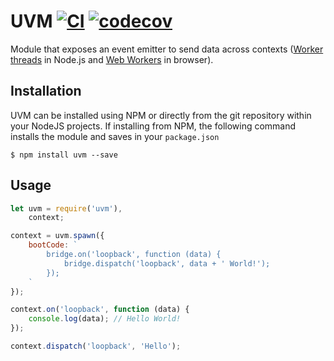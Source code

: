 # UVM [![CI](https://github.com/postmanlabs/uvm/actions/workflows/ci.yml/badge.svg?branch=develop)](https://github.com/postmanlabs/uvm/actions/workflows/ci.yml) [![codecov](https://codecov.io/gh/postmanlabs/uvm/branch/develop/graph/badge.svg)](https://codecov.io/gh/postmanlabs/uvm)

Module that exposes an event emitter to send data across contexts ([Worker threads](https://nodejs.org/api/worker_threads.html) in Node.js and [Web Workers](https://www.w3.org/TR/workers/) in browser).

## Installation
UVM can be installed using NPM or directly from the git repository within your NodeJS projects. If installing from NPM, the following command installs the module and saves in your `package.json`

```console
$ npm install uvm --save
```

## Usage

```javascript
let uvm = require('uvm'),
    context;

context = uvm.spawn({
    bootCode: `
        bridge.on('loopback', function (data) {
            bridge.dispatch('loopback', data + ' World!');
        });
    `
});

context.on('loopback', function (data) {
    console.log(data); // Hello World!
});

context.dispatch('loopback', 'Hello');
```
